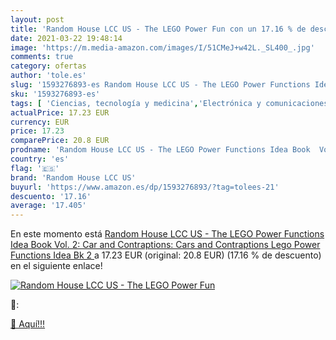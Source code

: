```yaml
---
layout: post
title: 'Random House LCC US - The LEGO Power Fun con un 17.16 % de descuento'
date: 2021-03-22 19:48:14
image: 'https://m.media-amazon.com/images/I/51CMeJ+w42L._SL400_.jpg'
comments: true
category: ofertas
author: 'tole.es'
slug: '1593276893-es Random House LCC US - The LEGO Power Functions Idea Book...'
sku: '1593276893-es'
tags: [ 'Ciencias, tecnología y medicina','Electrónica y comunicaciones','Hogar, manualidades y estilos de vida','Informática, internet y medios digitales','Ingeniería mecánica','Ingeniería mecánica y de materiales','Libros','Libros de actividades, manualidades y juegos para niños','Libros de ciencia, naturaleza y cómo funciona para niños','Libros de construcción de modelos para niños','Libros de manualidades y hobbies para niños','Libros infantiles sobre maquinaria pesada','Libros para niños','Libros universitarios de ingeniería','Libros universitarios y de estudios superiores','Maquetas y trenes eléctricos','Tecnología e ingeniería','lego','random house lcc us', ]
actualPrice: 17.23 EUR
currency: EUR
price: 17.23
comparePrice: 20.8 EUR
prodname: 'Random House LCC US - The LEGO Power Functions Idea Book  Vol. 2: Car and Contraptions: Cars and Contraptions  Lego Power Functions Idea Bk 2 '
country: 'es'
flag: '🇪🇸'
brand: 'Random House LCC US'
buyurl: 'https://www.amazon.es/dp/1593276893/?tag=tolees-21'
descuento: '17.16'
average: '17.405'
---
```


En este momento está [Random House LCC US - The LEGO Power Functions Idea Book  Vol. 2: Car and Contraptions: Cars and Contraptions  Lego Power Functions Idea Bk 2 ](https://www.amazon.es/dp/1593276893/?tag=tolees-21) a 17.23 EUR (original: 20.8 EUR) (17.16 %  de descuento) en el siguiente enlace!

[![Random House LCC US - The LEGO Power Fun](https://m.media-amazon.com/images/I/51CMeJ+w42L._SL400_.jpg)](https://www.amazon.es/dp/1593276893/?tag=tolees-21)

🔎:


[🛒 Aquí!!!](https://www.amazon.es/dp/1593276893/?tag=tolees-21)

